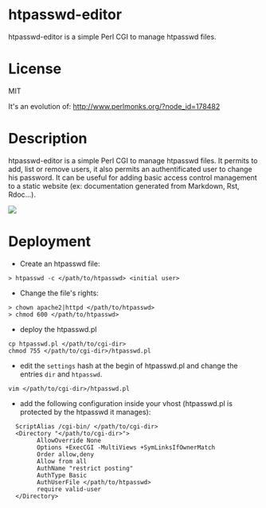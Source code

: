 htpasswd-editor
===============

htpasswd-editor is a simple Perl CGI to manage htpasswd files.

License
=======

MIT

It's an evolution of: http://www.perlmonks.org/?node_id=178482

Description
===========

htpasswd-editor is a simple Perl CGI to manage htpasswd files. It permits to add, list or remove users, 
it also permits an authentificated user to change his password. It can be useful for adding basic access 
control management to a static website (ex: documentation generated from Markdown, Rst, Rdoc...).

<img src="https://raw.github.com/kakwa/htpasswd-editor/master/images/htpasswd_pl.jpg"/>

Deployment
==========

* Create an htpasswd file:
```
> htpasswd -c </path/to/htpasswd> <initial user>
```

* Change the file's rights:
```
> chown apache2|httpd </path/to/htpasswd>
> chmod 600 </path/to/htpasswd>
```

* deploy the htpasswd.pl
```
cp htpasswd.pl </path/to/cgi-dir>
chmod 755 </path/to/cgi-dir>/htpasswd.pl
```

* edit the ```settings``` hash at the begin of htpasswd.pl and change the entries ```dir``` and ```htpasswd```.
```
vim </path/to/cgi-dir>/htpasswd.pl
```

* add the following configuration inside your vhost (htpasswd.pl is protected by the htpasswd it manages):
```
  ScriptAlias /cgi-bin/ </path/to/cgi-dir>
  <Directory "</path/to/cgi-dir>">
        AllowOverride None
        Options +ExecCGI -MultiViews +SymLinksIfOwnerMatch
        Order allow,deny
        Allow from all
        AuthName "restrict posting"
        AuthType Basic
        AuthUserFile </path/to/htpasswd>
        require valid-user
  </Directory>
```
